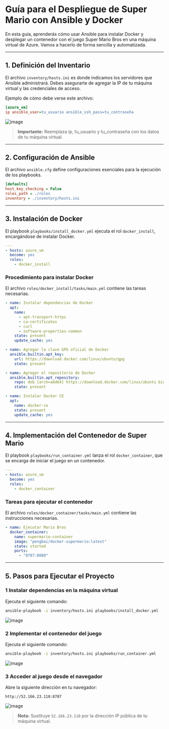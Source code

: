 # Guía para el Despliegue de Super Mario con Ansible y Docker

En esta guía, aprenderás cómo usar Ansible para instalar Docker y desplegar un contenedor con el juego Super Mario Bros en una máquina virtual de Azure. Vamos a hacerlo de forma sencilla y automatizada.

---

## **1. Definición del Inventario**
El archivo `inventory/hosts.ini` es donde indicamos los servidores que Ansible administrará. Debes asegurarte de agregar la IP de tu máquina virtual y las credenciales de acceso.

Ejemplo de cómo debe verse este archivo:


```ini
[azure_vm]
ip ansible_user=tu_usuario ansible_ssh_pass=tu_contraseña
```
![image](https://github.com/user-attachments/assets/f7526835-c603-4ecb-90b3-d8aa8a25c36e)


> **Importante:** Reemplaza ip, tu_usuario y tu_contraseña con los datos de tu máquina virtual.

---

## **2. Configuración de Ansible**
El archivo `ansible.cfg` define configuraciones esenciales para la ejecución de los playbooks.

```ini
[defaults]
host_key_checking = False
roles_path = ./roles
inventory = ./inventory/hosts.ini
```

---

## **3. Instalación de Docker**
El playbook `playbooks/install_docker.yml` ejecuta el rol `docker_install`, encargándose de instalar Docker.

```yaml
---
- hosts: azure_vm
  become: yes
  roles:
    - docker_install
```

### **Procedimiento para instalar Docker**
El archivo `roles/docker_install/tasks/main.yml` contiene las tareas necesarias.

```yaml
- name: Instalar dependencias de Docker
  apt:
    name:
      - apt-transport-https
      - ca-certificates
      - curl
      - software-properties-common
    state: present
    update_cache: yes

- name: Agregar la clave GPG oficial de Docker
  ansible.builtin.apt_key:
    url: https://download.docker.com/linux/ubuntu/gpg
    state: present

- name: Agregar el repositorio de Docker
  ansible.builtin.apt_repository:
    repo: deb [arch=amd64] https://download.docker.com/linux/ubuntu bionic stable
    state: present

- name: Instalar Docker CE
  apt:
    name: docker-ce
    state: present
    update_cache: yes
```

---

## **4. Implementación del Contenedor de Super Mario**
El playbook `playbooks/run_container.yml` lanza el rol `docker_container`, que se encarga de iniciar el juego en un contenedor.

```yaml
---
- hosts: azure_vm
  become: yes
  roles:
    - docker_container
```

### **Tareas para ejecutar el contenedor**
El archivo `roles/docker_container/tasks/main.yml` contiene las instrucciones necesarias.

```yaml
- name: Ejecutar Mario Bros
  docker_container:
    name: supermario-container
    image: "pengbai/docker-supermario:latest"
    state: started
    ports:
      - "8787:8080"
```

---

## **5. Pasos para Ejecutar el Proyecto**

### **1️ Instalar dependencias en la máquina virtual**
Ejecuta el siguiente comando:
```bash
ansible-playbook -i inventory/hosts.ini playbooks/install_docker.yml
```

![image](https://github.com/user-attachments/assets/ae8d2f7a-bc23-4d10-8522-aa9dec857e64)


### **2️ Implementar el contenedor del juego**
Ejecuta el siguiente comando:
```bash
ansible-playbook -i inventory/hosts.ini playbooks/run_container.yml
```
![image](https://github.com/user-attachments/assets/7a89a678-4e8b-4154-9aa5-cb2f1c37f3d7)


### **3️ Acceder al juego desde el navegador**
Abre la siguiente dirección en tu navegador:
```
http://52.166.23.110:8787
```

![image](https://github.com/user-attachments/assets/0eeb6a74-20a9-4f6b-a71d-fb3f3f79dc38)

> **Nota:** Sustituye `52.166.23.110` por la dirección IP pública de tu máquina virtual.

